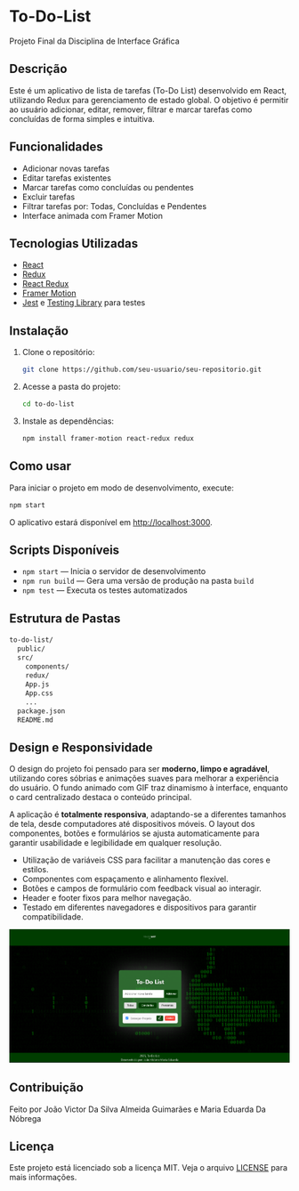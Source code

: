 # To-Do-List

Projeto Final da Disciplina de Interface Gráfica

## Descrição

Este é um aplicativo de lista de tarefas (To-Do List) desenvolvido em React, utilizando Redux para gerenciamento de estado global. O objetivo é permitir ao usuário adicionar, editar, remover, filtrar e marcar tarefas como concluídas de forma simples e intuitiva.

## Funcionalidades

- Adicionar novas tarefas
- Editar tarefas existentes
- Marcar tarefas como concluídas ou pendentes
- Excluir tarefas
- Filtrar tarefas por: Todas, Concluídas e Pendentes
- Interface animada com Framer Motion

## Tecnologias Utilizadas

- [React](https://reactjs.org/)
- [Redux](https://redux.js.org/)
- [React Redux](https://react-redux.js.org/)
- [Framer Motion](https://www.framer.com/motion/)
- [Jest](https://jestjs.io/) e [Testing Library](https://testing-library.com/) para testes

## Instalação

1. Clone o repositório:
   ```sh
   git clone https://github.com/seu-usuario/seu-repositorio.git
   ```
2. Acesse a pasta do projeto:
   ```sh
   cd to-do-list
   ```
3. Instale as dependências:
   ```sh
   npm install framer-motion react-redux redux
   ```

## Como usar

Para iniciar o projeto em modo de desenvolvimento, execute:
```sh
npm start
```
O aplicativo estará disponível em [http://localhost:3000](http://localhost:3000).

## Scripts Disponíveis

- `npm start` — Inicia o servidor de desenvolvimento
- `npm run build` — Gera uma versão de produção na pasta `build`
- `npm test` — Executa os testes automatizados

## Estrutura de Pastas

```
to-do-list/
  public/
  src/
    components/
    redux/
    App.js
    App.css
    ...
  package.json
  README.md
```

## Design e Responsividade

O design do projeto foi pensado para ser **moderno, limpo e agradável**, utilizando cores sóbrias e animações suaves para melhorar a experiência do usuário. O fundo animado com GIF traz dinamismo à interface, enquanto o card centralizado destaca o conteúdo principal.

A aplicação é **totalmente responsiva**, adaptando-se a diferentes tamanhos de tela, desde computadores até dispositivos móveis. O layout dos componentes, botões e formulários se ajusta automaticamente para garantir usabilidade e legibilidade em qualquer resolução.

- Utilização de variáveis CSS para facilitar a manutenção das cores e estilos.
- Componentes com espaçamento e alinhamento flexível.
- Botões e campos de formulário com feedback visual ao interagir.
- Header e footer fixos para melhor navegação.
- Testado em diferentes navegadores e dispositivos para garantir compatibilidade.

![alt text](imgFinal.png)

## Contribuição

Feito por João Victor Da Silva Almeida Guimarães e Maria Eduarda Da Nóbrega

## Licença

Este projeto está licenciado sob a licença MIT. Veja o arquivo [LICENSE](LICENSE) para mais informações.
